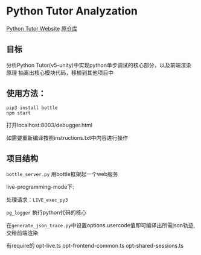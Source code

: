 # Python Tutor Analyzation

[Python Tutor Website](http://www.pythontutor.com/)
[原仓库](https://github.com/pgbovine/OnlinePythonTutor)

## 目标

分析Python Tutor(v5-unity)中实现python单步调试的核心部分，以及前端渲染原理
抽离出核心模块代码，移植到其他项目中

## 使用方法：

```shell
pip3 install bottle
npm start
```

打开localhost:8003/debugger.html

如需要重新编译按照instructions.txt中内容进行操作

## 项目结构

`bottle_server.py` 用bottle框架起一个web服务

live-programming-mode下:

处理请求：`LIVE_exec_py3`

`pg_logger` 执行python代码的核心

在`generate_json_trace.py`中设置options.usercode值即可编译出所需json轨迹,交给前端渲染

有require的
opt-live.ts
opt-frontend-common.ts
opt-shared-sessions.ts